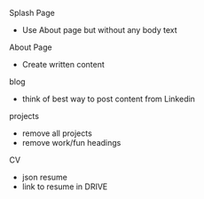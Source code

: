 Splash Page
- Use About page but without any body text

About Page
- Create written content

blog
- think of best way to post content from Linkedin

projects
- remove all projects
- remove work/fun headings

CV
- json resume
- link to resume in DRIVE